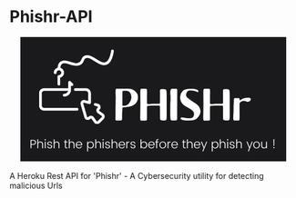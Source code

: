 # Phishr-API

<div align="center">
<Img src="/Phishr.png"/>
</div>


A Heroku Rest API for 'Phishr' - A Cybersecurity utility for detecting malicious Urls
